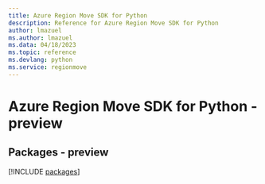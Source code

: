 ```yaml
---
title: Azure Region Move SDK for Python
description: Reference for Azure Region Move SDK for Python
author: lmazuel
ms.author: lmazuel
ms.data: 04/18/2023
ms.topic: reference
ms.devlang: python
ms.service: regionmove
---
```

# Azure Region Move SDK for Python - preview
## Packages - preview
[!INCLUDE [packages](region-move-index.md)]